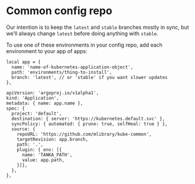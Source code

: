 Common config repo
==================

Our intention is to keep the `latest` and `stable` branches mostly in
sync, but we'll always change `latest` before doing anything with
`stable`.

To use one of these environments in your config repo, add each
environment to your app of apps:

```jsonnet
local app = {
  name: 'name-of-kubernetes-application-object',
  path: 'environments/thing-to-install',
  branch: 'latest', // or 'stable' if you want slower updates
},

apiVersion: 'argoproj.io/v1alpha1',
kind: 'Application',
metadata: { name: app.name },
spec: {
  project: 'default',
  destination: { server: 'https://kubernetes.default.svc' },
  syncPolicy: { automated: { prune: true, selfHeal: true } },
  source: {
    repoURL: 'https://github.com/mlibrary/kube-common',
    targetRevision: app.branch,
    path: '.',
    plugin: { env: [{
      name: 'TANKA_PATH',
      value: app.path,
    }]},
  },
},
```
